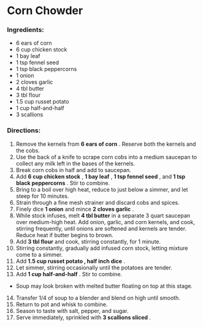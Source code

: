 # Corn Chowder 

### Ingredients: 
* 6 ears of corn
* 6 cup chicken stock
* 1 bay leaf
* 1 tsp fennel seed
* 1 tsp black peppercorns
* 1 onion
* 2 cloves garlic
* 4 tbl butter
* 3 tbl flour
* 1.5 cup russet potato
* 1 cup half-and-half
* 3 scallions

### Directions: 
1. Remove the kernels from **6 ears of corn** . Reserve both the kernels and the cobs. 
2. Use the back of a knife to scrape corn cobs into a medium saucepan to collect any milk left in the bases of the kernels. 
3. Break corn cobs in half and add to saucepan. 
4. Add **6 cup chicken stock** , **1 bay leaf** , **1 tsp fennel seed** , and **1 tsp black peppercorns** . Stir to combine. 
5. Bring to a boil over high heat, reduce to just below a simmer, and let steep for 10 minutes. 
6. Strain through a fine mesh strainer and discard cobs and spices. 
7. Finely dice **1 onion** and mince **2 cloves garlic** . 
8. While stock infuses, melt **4 tbl butter** in a separate 3 quart saucepan over medium-high heat. Add onion, garlic, and corn kernels, and cook, stirring frequently, until onions are softened and kernels are tender. Reduce heat if butter begins to brown. 
9. Add **3 tbl flour** and cook, stirring constantly, for 1 minute. 
10. Stirring constantly, gradually add infused corn stock, letting mixture come to a simmer. 
11. Add **1.5 cup russet potato , half inch dice** . 
12. Let simmer, stirring occasionally until the potatoes are tender. 
13. Add **1 cup half-and-half** . Stir to combine. 
* Soup may look broken with melted butter floating on top at this stage. 
14. Transfer 1/4 of soup to a blender and blend on high until smooth. 
15. Return to pot and whisk to combine. 
16. Season to taste with salt, pepper, and sugar. 
17. Serve immediately, sprinkled with **3 scallions sliced** . 
